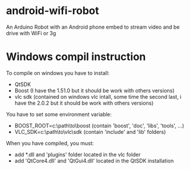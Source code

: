 android-wifi-robot
==================

An Arduino Robot with an Android phone embed to stream video and be drive with WiFi or 3g

Windows compil instruction
==========================

To compile on windows you have to install:
* QtSDK
* Boost (I have the 1.51.0 but it should be work with others versions)
* vlc sdk (contained on windows vlc intall, some time the second last, i have the 2.0.2 but it should be work with others versions)

You have to set some environment variable:
* BOOST_ROOT=c:\path\to\boost (contain 'boost', 'doc', 'libs', 'tools', ...)
* VLC_SDK=c:\path\to\vlc\sdk (contain 'include' and 'lib' folders)

When you have compiled, you must:
* add *.dll and 'plugins' folder located in the vlc folder
* add 'QtCore4.dll' and 'QtGui4.dll' located in the QtSDK installation